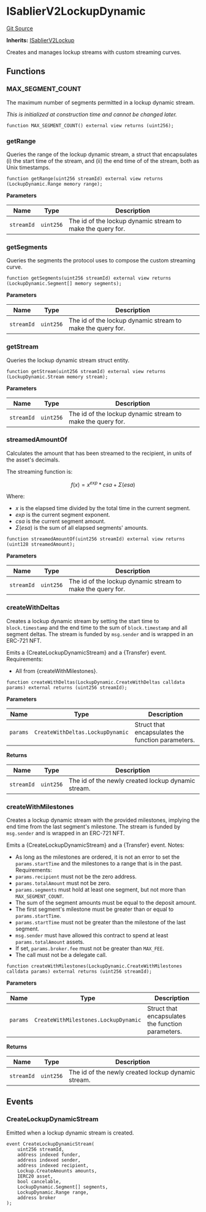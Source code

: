 # ISablierV2LockupDynamic

[Git Source](https://github.com/sablierhq/v2-core/blob/6223a7bce69cdec996b0a95cb95d0f04cdb809be/docs/contracts/v2/reference/core/interfaces)

**Inherits:** [ISablierV2Lockup](/docs/contracts/v2/reference/core/interfaces/interface.ISablierV2Lockup.md)

Creates and manages lockup streams with custom streaming curves.

## Functions

### MAX_SEGMENT_COUNT

The maximum number of segments permitted in a lockup dynamic stream.

_This is initialized at construction time and cannot be changed later._

```solidity
function MAX_SEGMENT_COUNT() external view returns (uint256);
```

### getRange

Queries the range of the lockup dynamic stream, a struct that encapsulates (i) the start time of the stream, and (ii)
the end time of of the stream, both as Unix timestamps.

```solidity
function getRange(uint256 streamId) external view returns (LockupDynamic.Range memory range);
```

**Parameters**

| Name       | Type      | Description                                                |
| ---------- | --------- | ---------------------------------------------------------- |
| `streamId` | `uint256` | The id of the lockup dynamic stream to make the query for. |

### getSegments

Queries the segments the protocol uses to compose the custom streaming curve.

```solidity
function getSegments(uint256 streamId) external view returns (LockupDynamic.Segment[] memory segments);
```

**Parameters**

| Name       | Type      | Description                                                |
| ---------- | --------- | ---------------------------------------------------------- |
| `streamId` | `uint256` | The id of the lockup dynamic stream to make the query for. |

### getStream

Queries the lockup dynamic stream struct entity.

```solidity
function getStream(uint256 streamId) external view returns (LockupDynamic.Stream memory stream);
```

**Parameters**

| Name       | Type      | Description                                                |
| ---------- | --------- | ---------------------------------------------------------- |
| `streamId` | `uint256` | The id of the lockup dynamic stream to make the query for. |

### streamedAmountOf

Calculates the amount that has been streamed to the recipient, in units of the asset's decimals.

The streaming function is:

$$
f(x) = x^{exp} * csa + \Sigma(esa)
$$

Where:

- $x$ is the elapsed time divided by the total time in the current segment.
- $exp$ is the current segment exponent.
- $csa$ is the current segment amount.
- $\Sigma(esa)$ is the sum of all elapsed segments' amounts.

```solidity
function streamedAmountOf(uint256 streamId) external view returns (uint128 streamedAmount);
```

**Parameters**

| Name       | Type      | Description                                                |
| ---------- | --------- | ---------------------------------------------------------- |
| `streamId` | `uint256` | The id of the lockup dynamic stream to make the query for. |

### createWithDeltas

Creates a lockup dynamic stream by setting the start time to `block.timestamp` and the end time to the sum of
`block.timestamp` and all segment deltas. The stream is funded by `msg.sender` and is wrapped in an ERC-721 NFT.

Emits a {CreateLockupDynamicStream} and a {Transfer} event. Requirements:

- All from {createWithMilestones}.

```solidity
function createWithDeltas(LockupDynamic.CreateWithDeltas calldata params) external returns (uint256 streamId);
```

**Parameters**

| Name     | Type                             | Description                                       |
| -------- | -------------------------------- | ------------------------------------------------- |
| `params` | `CreateWithDeltas.LockupDynamic` | Struct that encapsulates the function parameters. |

**Returns**

| Name       | Type      | Description                                        |
| ---------- | --------- | -------------------------------------------------- |
| `streamId` | `uint256` | The id of the newly created lockup dynamic stream. |

### createWithMilestones

Creates a lockup dynamic stream with the provided milestones, implying the end time from the last segment's milestone.
The stream is funded by `msg.sender` and is wrapped in an ERC-721 NFT.

Emits a {CreateLockupDynamicStream} and a {Transfer} event. Notes:

- As long as the milestones are ordered, it is not an error to set the `params.startTime` and the milestones to a range
  that is in the past. Requirements:
- `params.recipient` must not be the zero address.
- `params.totalAmount` must not be zero.
- `params.segments` must hold at least one segment, but not more than `MAX_SEGMENT_COUNT`.
- The sum of the segment amounts must be equal to the deposit amount.
- The first segment's milestone must be greater than or equal to `params.startTime`.
- `params.startTime` must not be greater than the milestone of the last segment.
- `msg.sender` must have allowed this contract to spend at least `params.totalAmount` assets.
- If set, `params.broker.fee` must not be greater than `MAX_FEE`.
- The call must not be a delegate call.

```solidity
function createWithMilestones(LockupDynamic.CreateWithMilestones calldata params) external returns (uint256 streamId);
```

**Parameters**

| Name     | Type                                 | Description                                       |
| -------- | ------------------------------------ | ------------------------------------------------- |
| `params` | `CreateWithMilestones.LockupDynamic` | Struct that encapsulates the function parameters. |

**Returns**

| Name       | Type      | Description                                        |
| ---------- | --------- | -------------------------------------------------- |
| `streamId` | `uint256` | The id of the newly created lockup dynamic stream. |

## Events

### CreateLockupDynamicStream

Emitted when a lockup dynamic stream is created.

```solidity
event CreateLockupDynamicStream(
    uint256 streamId,
    address indexed funder,
    address indexed sender,
    address indexed recipient,
    Lockup.CreateAmounts amounts,
    IERC20 asset,
    bool cancelable,
    LockupDynamic.Segment[] segments,
    LockupDynamic.Range range,
    address broker
);
```
